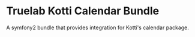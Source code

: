 Truelab Kotti Calendar Bundle
=============================

A symfony2 bundle that provides integration for Kotti's calendar package.
